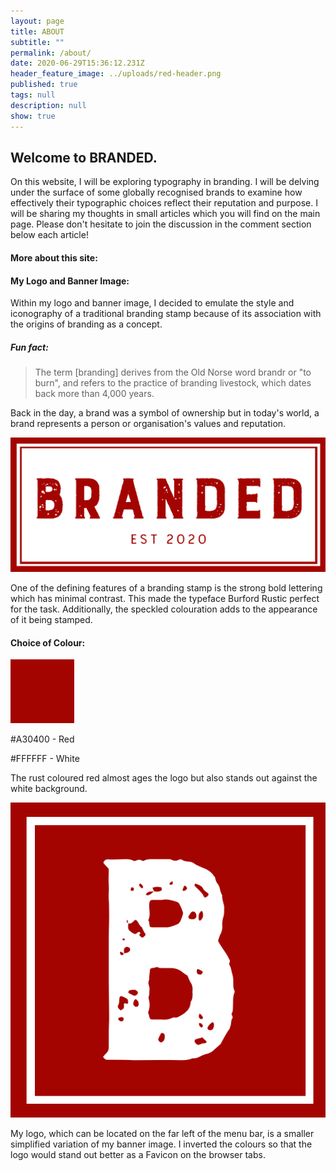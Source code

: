 ```yaml
---
layout: page
title: ABOUT
subtitle: ""
permalink: /about/
date: 2020-06-29T15:36:12.231Z
header_feature_image: ../uploads/red-header.png
published: true
tags: null
description: null
show: true
---
```

## Welcome to BRANDED.

On this website, I will be exploring typography in branding. I will be delving under the surface of some globally recognised brands to examine how effectively their typographic choices reflect their reputation and purpose. I will be sharing my thoughts in small articles which you will find on the main page. Please don't hesitate to join the discussion in the comment section below each article!

#### More about this site:

#### My Logo and Banner Image:

Within my logo and banner image, I decided to emulate the style and iconography of a traditional branding stamp because of its association with the origins of branding as a concept. 

##### **Fun fact:**

> The term \[branding] derives from the Old Norse word brandr or "to burn", and refers to the practice of branding livestock, which dates back more than 4,000 years.

Back in the day, a brand was a symbol of ownership but in today's world, a brand represents a person or organisation's values and reputation. 

![Banner image](../uploads/branded-final-logo-cropped.png "Banner Image")

One of the defining features of a branding stamp is the strong bold lettering which has minimal contrast. This made the typeface Burford Rustic perfect for the task. Additionally, the speckled colouration adds to the appearance of it being stamped. 

#### Choice of Colour:

![Colour Swatch](../uploads/red-colour-swatch.png "Colour Swatch")

\#A30400 - Red 

\#FFFFFF - White 

The rust coloured red almost ages the logo but also stands out against the white background. 

![Logo](../uploads/favicon-cropped.png "Logo")

My logo, which can be located on the far left of the menu bar, is a smaller simplified variation of my banner image. I inverted the colours so that the logo would stand out better as a Favicon on the browser tabs.